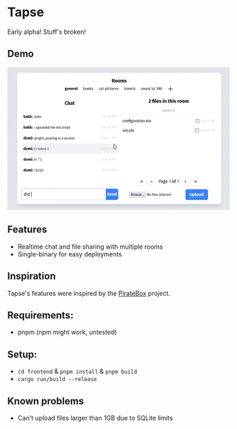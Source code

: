 # Tapse

Early alpha! Stuff's broken!


## Demo

![Tapse Demo](https://raw.githubusercontent.com/fluunke/tapse/master/assets/tapse.gif)

## Features

* Realtime chat and file sharing with multiple rooms
* Single-binary for easy deployments

## Inspiration
Tapse's features were inspired by the [PirateBox](https://piratebox.cc/) project.

## Requirements:
* pnpm (npm might work, untested)

## Setup:
* `cd frontend` & `pnpm install` & `pnpm build`
* `cargo run/build --release`

## Known problems

* Can't upload files larger than 1GB due to SQLite limits